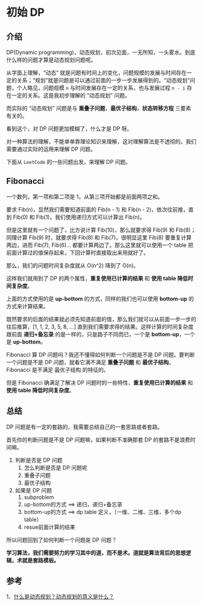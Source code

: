 # 初始 DP

## 介绍

DP(Dynamic programming)，动态规划，初次见面，一无所知，一头雾水。到底什么样的问题才算是动态规划问题呢。

从字面上理解，“动态” 就是问题有时间上的变化，问题规模的发展与时间存在一定的关系；“规划”就是问题是可以通过前面的一步一步发展得到的。“动态规划”问题，个人略见，问题规模 `n` 与时间发展存在一定的关系，也与发展过程 `n - i` 存在一定的关系。这是我初步理解的 “动态规划” 问题。

而实际的 “动态规划” 问题是与 **重叠子问题**，**最优子结构**，**状态转移方程** 三要素有关的。

看到这个，对 DP 问题更加模糊了，什么才是 DP 呀。

对一种算法的理解，不能单单靠理论知识来理解，这对理解算法是不透彻的。我们需要通过实际的运用来理解 DP 问题。

下面从 `LeetCode` 的一些问题出发，来理解 DP 问题。

## Fibonacci

一个数列，第一项和第二项是 1，从第三项开始都是前面两项之和。

要求 Fib(n)，显然我们需要知道前面的 Fib(n - 1) 和 Fib(n - 2)，依次往前推，直到 Fib(0) 和 Fib(1)。我们使用递归方式可以计算出 Fib(n)。

但是这里就有一个问题了，比方说计算 Fib(10)，那么就要求得 Fib(9) 和 Fib(8)；同理计算 Fib(9) 时，就要求得 Fib(8) 和 Fib(7)，很明显这里 Fib(8) 要重复计算两边，进而 Fib(7), Fib(6)... 都要计算两边了。那么这里就可以使用一个 table 把前面计算过的值保存起来，下回计算时直接取出来用就好了。

那么，我们的问题时间复杂度就从 O(n^2) 降到了 O(n)。

这样我们就用到了 DP 的两个属性，**重复使用已计算的结果** 和 **使用 table 降低时间复杂度**。

上面的方式使用的是 **up-bottom** 的方式，同样的我们也可以使用 **bottom-up** 的方式来计算结果。

既然要求的后面的结果就必须先知道前面的值，那么我们就可以从前面一步一步的往后推算，[1, 1, 2, 3, 5, 8, ...] 直到我们需要求得的结果。这样计算的时间复杂度跟前面 **递归+备忘录** 的是一样的，只是路子不同而已，一个是 **bottom-up**，一个是 **up-bottom**。

Fibonacci 算 DP 问题吗？我还不懂得如何判断一个问题是不是 DP 问题。要判断一个问题是不是 DP 问题，就看它满不满足 **重叠子问题** 和 **最优子结构**。Fibonacci 是不满足 最优子结构 的特征的。

但是 Fibonacci 确满足了解决 DP 问题时的一些特性，**重复使用已计算的结果** 和 **使用 table 降低时间复杂度**。

## 总结

DP 问题是有一定的套路的，我需要总结自己的一套思路或者套路。

首先你的判断问题是不是 DP 问题嘛，如果判断不准确那套 DP 的套路不是浪费时间嘛。

1. 判断是否是 DP 问题
   1. 怎么判断是否是 DP 问题呢
   2. 重叠子问题
   3. 最优子结构
2. 如果是 DP 问题
   1. subproblem
   2. up-bottom的方式 ==> 递归，递归+备忘录
   3. bottom-up的方式 ==> dp table 定义，（一维、二维、三维，多个dp table）
   4. resue前面计算的结果

所以问题回到了如何判断一个问题是 DP 问题？

**学习算法，我们需要努力的学习其中的道，而不是术。道就是算法背后的思想逻辑，术就是套路模板。**

## 参考

1、[什么是动态规划？动态规划的意义是什么？](https://www.zhihu.com/question/23995189/answer/1160796300)

